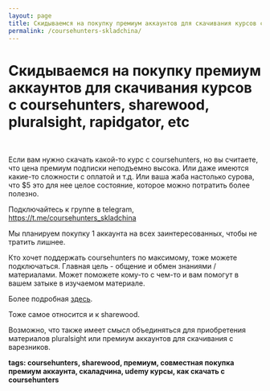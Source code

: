 ```yaml
---
layout: page
title: Скидываемся на покупку премиум аккаунтов для скачивания курсов с coursehunters, sharewood, pluralsight, rapidgator, etc
permalink: /coursehunters-skladchina/
---
```


# Скидываемся на покупку премиум аккаунтов для скачивания курсов с coursehunters, sharewood, pluralsight, rapidgator, etc

<br/>

Если вам нужно скачать какой-то курс с coursehunters, но вы считаете, что цена премиум подписки неподъемно высока. Или даже имеются какие-то сложности с оплатой и т.д. Или ваша жаба настолько сурова, что \$5 это для нее целое состояние, которое можно потратить более полезно.

Подключайтесь к группе в telegram, https://t.me/coursehunters_skladchina

Мы планируем покупку 1 аккаунта на всех заинтересованных, чтобы не тратить лишнее.

Кто хочет поддержать coursehunters по максимому, тоже можете подключаться. Главная цель - общение и обмен знаниями / материалами. Может поможете кому-то с чем-то и вам помогут в вашем затыке в изучаемом материале.

Более подробная <a href="https://konsultant.org/coursehunters-premium-skladchina.html">здесь</a>.

Тоже самое относится и к sharewood.

Возможно, что также имеет смысл объединяться для приобретения материалов pluralsight или премиум аккаунтов для скачивания с варезников.

<strong>tags: coursehunters, sharewood, премиум, совместная покупка премиум аккаунта, скаладчина, udemy курсы, как скачать с coursehunters</strong>
